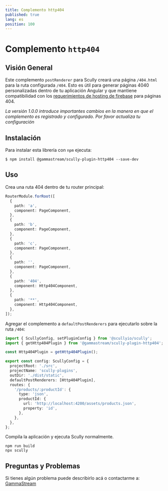 ```yaml
---
title: Complemento http404
published: true
lang: es
position: 100
---
```


# Complemento `http404`

<div class="docs-link_table">
  <a class="homepage" href="https://github.com/gammastream/scully-plugins"></a>
  <a class="repository" href="https://github.com/gammastream/scully-plugins/tree/master/projects/scully-plugin-http404"></a>
</div>

## Visión General

Este complemento `postRenderer` para Scully creará una página `/404.html` para la ruta configurada `/404`. Esto es útil para generar páginas 4040 personalizadas dentro de tu aplicación Angular y que mantiene compatibilidad con los [requerimientos de hosting de firebase](https://firebase.google.com/docs/hosting/full-config#404) para páginas 404.

_La versión 1.0.0 introduce importantes cambios en la manera en que el complemento es registrado y configurado. Por favor actualiza tu configuración_

## Instalación

Para instalar esta librería con `npm` ejecuta:

```
$ npm install @gammastream/scully-plugin-http404 --save-dev
```

## Uso

Crea una ruta 404 dentro de tu router principal:

```typescript
RouterModule.forRoot([
  {
    path: 'a',
    component: PageComponent,
  },
  {
    path: 'b',
    component: PageComponent,
  },
  {
    path: 'c',
    component: PageComponent,
  },
  {
    path: '',
    component: PageComponent,
  },
  {
    path: '404',
    component: Http404Component,
  },
  {
    path: '**',
    component: Http404Component,
  },
]);
```

Agregar el complemento a `defaultPostRenderers` para ejecutarlo sobre la ruta `/404`:

```typescript
import { ScullyConfig, setPluginConfig } from '@scullyio/scully';
import { getHttp404Plugin } from '@gammastream/scully-plugin-http404';

const Http404Plugin = getHttp404Plugin();

export const config: ScullyConfig = {
  projectRoot: './src',
  projectName: 'scully-plugins',
  outDir: './dist/static',
  defaultPostRenderers: [Http404Plugin],
  routes: {
    '/products/:productId': {
      type: 'json',
      productId: {
        url: 'http://localhost:4200/assets/products.json',
        property: 'id',
      },
    },
  },
};
```

Compila la aplicación y ejecuta Scully normalmente.

```
npm run build
npx scully
```

## Preguntas y Problemas

Si tienes algún problema puede describirlo acá o contactarme a: [GammaStream](https://gamma.stream/)

